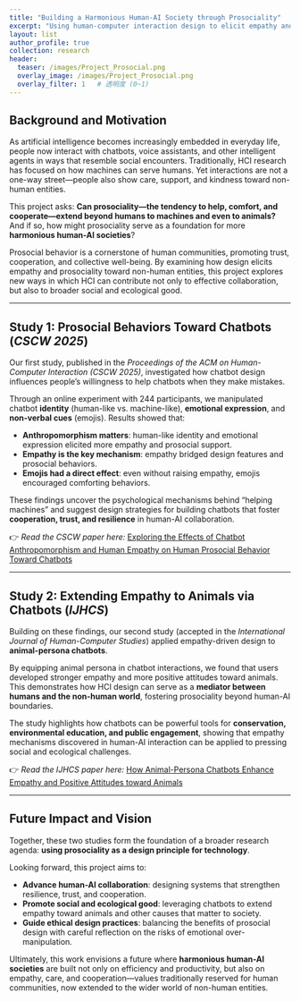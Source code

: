 ```yaml
---
title: "Building a Harmonious Human-AI Society through Prosociality"
excerpt: "Using human-computer interaction design to elicit empathy and prosocial behaviors toward non-human entities—first with chatbots, then extending to animal personas—this project demonstrates how prosociality can guide the creation of a more cooperative and harmonious human-machine society."
layout: list
author_profile: true
collection: research
header:
  teaser: /images/Project_Prosocial.png
  overlay_image: /images/Project_Prosocial.png
  overlay_filter: 1   # 透明度 (0~1)
---
```


## Background and Motivation  
As artificial intelligence becomes increasingly embedded in everyday life, people now interact with chatbots, voice assistants, and other intelligent agents in ways that resemble social encounters. Traditionally, HCI research has focused on how machines can serve humans. Yet interactions are not a one-way street—people also show care, support, and kindness toward non-human entities.  

This project asks: **Can prosociality—the tendency to help, comfort, and cooperate—extend beyond humans to machines and even to animals?** And if so, how might prosociality serve as a foundation for more **harmonious human-AI societies**?  

Prosocial behavior is a cornerstone of human communities, promoting trust, cooperation, and collective well-being. By examining how design elicits empathy and prosociality toward non-human entities, this project explores new ways in which HCI can contribute not only to effective collaboration, but also to broader social and ecological good.  

---

## Study 1: Prosocial Behaviors Toward Chatbots (*CSCW 2025*)  
Our first study, published in the *Proceedings of the ACM on Human-Computer Interaction (CSCW 2025)*, investigated how chatbot design influences people’s willingness to help chatbots when they make mistakes.  

Through an online experiment with 244 participants, we manipulated chatbot **identity** (human-like vs. machine-like), **emotional expression**, and **non-verbal cues** (emojis). Results showed that:  

- **Anthropomorphism matters**: human-like identity and emotional expression elicited more empathy and prosocial support.  
- **Empathy is the key mechanism**: empathy bridged design features and prosocial behaviors.  
- **Emojis had a direct effect**: even without raising empathy, emojis encouraged comforting behaviors.  

These findings uncover the psychological mechanisms behind “helping machines” and suggest design strategies for building chatbots that foster **cooperation, trust, and resilience** in human-AI collaboration.  

👉 *Read the CSCW paper here:* [Exploring the Effects of Chatbot Anthropomorphism and Human Empathy on Human Prosocial Behavior Toward Chatbots](https://doi.org/10.1145/3757596)

---

## Study 2: Extending Empathy to Animals via Chatbots (*IJHCS*)  
Building on these findings, our second study (accepted in the *International Journal of Human-Computer Studies*) applied empathy-driven design to **animal-persona chatbots**.  

By equipping animal persona in chatbot interactions, we found that users developed stronger empathy and more positive attitudes toward animals. This demonstrates how HCI design can serve as a **mediator between humans and the non-human world**, fostering prosociality beyond human-AI boundaries.  

The study highlights how chatbots can be powerful tools for **conservation, environmental education, and public engagement**, showing that empathy mechanisms discovered in human-AI interaction can be applied to pressing social and ecological challenges.  

👉 *Read the IJHCS paper here:* [How Animal-Persona Chatbots Enhance Empathy and Positive Attitudes toward Animals](https://arxiv.org/abs/2411.06060)

---

## Future Impact and Vision  
Together, these two studies form the foundation of a broader research agenda: **using prosociality as a design principle for technology**.  

Looking forward, this project aims to:  
- **Advance human-AI collaboration**: designing systems that strengthen resilience, trust, and cooperation.  
- **Promote social and ecological good**: leveraging chatbots to extend empathy toward animals and other causes that matter to society.  
- **Guide ethical design practices**: balancing the benefits of prosocial design with careful reflection on the risks of emotional over-manipulation.  

Ultimately, this work envisions a future where **harmonious human-AI societies** are built not only on efficiency and productivity, but also on empathy, care, and cooperation—values traditionally reserved for human communities, now extended to the wider world of non-human entities.  
